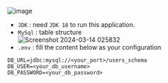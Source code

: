 ![image](https://github.com/lcaohoanq/JavaFx-Login-Signup-Form/assets/136492579/1c6880a2-0e27-44d5-99a9-1029d1e7baf1)
- `JDK`    : need `JDK 18` to run this application.
- `MySql`  : table structure  
![Screenshot 2024-03-14 025832](https://github.com/lcaohoanq/JavaFx-Login-Signup-Form/assets/136492579/9ecda775-64fe-4d2b-8646-a1244a977343)
- `.env` : fill the content below as your configuration
```shell
DB_URL=jdbc:mysql://<your_port>/users_schema
DB_USER=<your_db_username>
DB_PASSWORD=<your_db_password>
```

